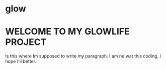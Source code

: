 # glow
<h1>
  WELCOME TO MY GLOWLIFE PROJECT
  </h1>

<p> 
  Is this where Im supposed to write my paragraph. I am ne wat this coding. I hope I'll better.
  </p>
